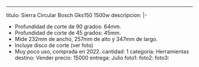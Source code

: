 ---
titulo: Sierra Circular Bosch Gks150 1500w
descripcion: |-
  - Profundidad de corte de 90 grados: 64mm.
  - Profundidad de corte de 45 grados: 45mm.
  - Mide 232mm de ancho, 257mm de alto y 347mm de largo.
  - Incluye disco de corte (ver foto)
  - Muy poco uso, comprada en 2022.
cantidad: 1
categoria: Herramientas
destino: Vender
precio: 15000
entrega: Julio
foto1: 
foto2: 
foto3: 
